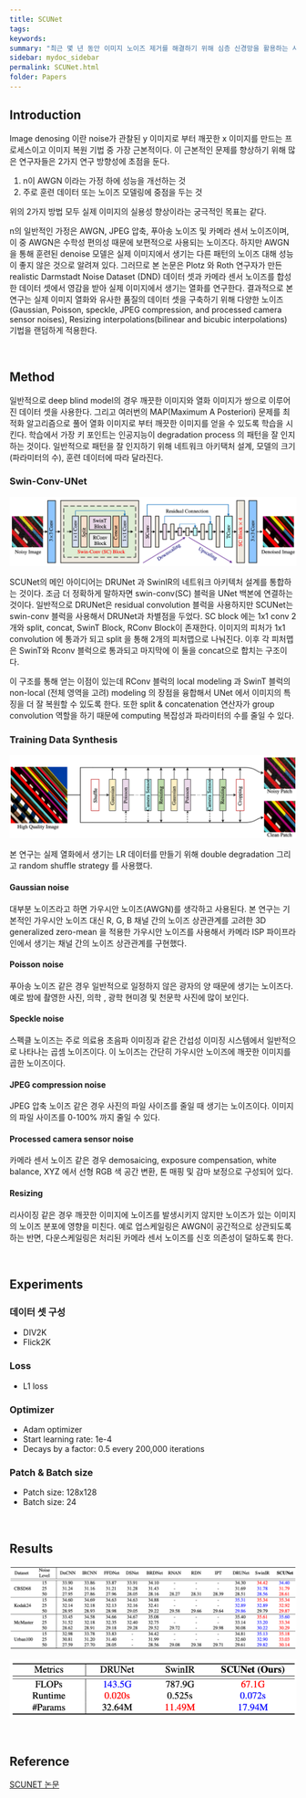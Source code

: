 ```yaml
---
title: SCUNet
tags: 
keywords:
summary: "최근 몇 년 동안 이미지 노이즈 제거를 해결하기 위해 심층 신경망을 활용하는 사례가 급증했지만 기존 방법은 대부분 AWGN, JPEG 압축 및 카메라 센서 노이즈와 같은 단순한 것은 제거할 수 있었다. 실제 이미지에서 생기는 블라인드 노이즈 제거에는 역부족이었다. 본 논문에서는 심층 신경망의 아키택처 설계 및 트레이닝 합성 데이터셋의 관점에서 이러한 문제를 해결하고자 한다. 구체적으로 swin-conv 블록을 통해 residual convolutional layer의 local modeling 과 swin transformer 블록을 통한 non-local modeling 기능을 UNet에 통합하는 아키택처를 사용한다. 그리고 합성 트레이닝 데이터셋은 다양한 종류의 노이즈(가우시안, 포아송, 스페클, JPEG 압축 및 처리된 카메라 센서 노이즈)를 포함하고 크기 조정 시 생기는 노이즈를 포함하는 실용적인 LR 데이터셋을 포함한다. 그리고 다양한 노이즈 기법을 순차적으로 적용하는 것이 아닌 Random 하고 double degradation stategy를 적용한다."
sidebar: mydoc_sidebar
permalink: SCUNet.html
folder: Papers
---
```


## Introduction
Image denosing 이란 noise가 관찰된 y 이미지로 부터 깨끗한 x 이미지를 만드는 프로세스이고 이미지 복원 기법 중 가장 근본적이다. 이 근본적인 문제를 향상하기 위해 많은 연구자들은 2가지 연구 방향성에 초점을 둔다. 
1. n이 AWGN 이라는 가정 하에 성능을 개선하는 것
2. 주로 훈련 데이터 또는 노이즈 모델링에 중점을 두는 것

위의 2가지 방법 모두 실제 이미지의 실용성 향상이라는 궁극적인 목표는 같다.

n의 일반적인 가정은 AWGN, JPEG 압축, 푸아송 노이즈 및 카메라 센서 노이즈이며, 이 중 AWGN은 수학성 편의성 때문에 보편적으로 사용되는 노이즈다. 하지만 AWGN을 통해 훈련된 denoise 모델은 실제 이미지에서 생기는 다른 패턴의 노이즈 대해 성능이 좋지 않은 것으로 알려져 있다. 그러므로 본 논문은 Plotz 와 Roth 연구자가 만든 realistic Darmstadt Noise Dataset (DND) 데이터 셋과 카메라 센서 노이즈를 합성한 데이터 셋에서 영감을 받아 실제 이미지에서 생기는 열화를 연구한다. 결과적으로 본 연구는 실제 이미지 열화와 유사한 품질의 데이터 셋을 구축하기 위해 다양한 노이즈(Gaussian, Poisson, speckle, JPEG compression, and processed camera sensor noises), Resizing interpolations(bilinear and bicubic interpolations) 기법을 랜덤하게 적용한다.

<br />

## Method
일반적으로 deep blind model의 경우 깨끗한 이미지와 열화 이미지가 쌍으로 이루어진 데이터 셋을 사용한다. 그리고 여러번의 MAP(Maximum A Posteriori) 문제를 최적화 알고리즘으로 풀어 열화 이미지로 부터 깨끗한 이미지를 얻을 수 있도록 학습을 시킨다. 학습에서 가장 키 포인트는 인공지능이 degradation process 의 패턴을 잘 인지하는 것이다. 일반적으로 패턴을 잘 인지하기 위해 네트워크 아키택처 설계, 모델의 크기 (파라미터의 수), 훈련 데이터에 따라 달라진다.

### Swin-Conv-UNet
<p align="center">
  <img width="" height="" src="images/SCUNet/SCUNET_ARCH.png">
</p>
SCUNet의 메인 아이디어는 DRUNet 과 SwinIR의 네트워크 아키텍처 설계를 통합하는 것이다. 조금 더 정확하게 말하자면 swin-conv(SC) 블럭을 UNet 백본에 연결하는 것이다. 일반적으로 DRUNet은 residual convolution 블럭을 사용하지만 SCUNet는 swin-conv 블럭을 사용해서 DRUNet과 차별점을 두었다. SC block 에는 1x1 conv 2개와 split, concat, SwinT Block, RConv Block이 존재한다. 이미지의 피처가 1x1 convolution 에 통과가 되고 split 을 통해 2개의 피처맵으로 나눠진다. 이후 각 피처맵은 SwinT와 Rconv 블럭으로 통과되고 마지막에 이 둘을 concat으로 합치는 구조이다. 

이 구조를 통해 얻는 이점이 있는데 RConv 블럭의 local modeling 과 SwinT 블럭의 non-local (전체 영역을 고려) modeling 의 장점을 융합해서 UNet 에서 이미지의 특징을 더 잘 복원할 수 있도록 한다. 또한 split & concatenation 연산자가 group convolution 역할을 하기 때문에 computing 복잡성과 파라미터의 수를 줄일 수 있다.

### Training Data Synthesis
<p align="center">
  <img width="" height="" src="images/SCUNet/SCUNET_Data_Synthesis_Process.png">
</p>

본 연구는 실제 열화에서 생기는 LR 데이터를 만들기 위해 double degradation 그리고 random shuffle strategy 를 사용했다.

#### Gaussian noise
대부분 노이즈라고 하면 가우시안 노이즈(AWGN)를 생각하고 사용된다. 본 연구는 기본적인 가우시안 노이즈 대신 R, G, B 채널 간의 노이즈 상관관계를 고려한 3D generalized zero-mean 을 적용한 가우시안 노이즈를 사용해서 카메라 ISP 파이프라인에서 생기는 채널 간의 노이즈 상관관계를 구현했다.

#### Poisson noise
푸아송 노이즈 같은 경우 일반적으로 일정하지 않은 광자의 양 때문에 생기는 노이즈다. 예로 밤에 촬영한 사진, 의학 , 광학 현미경 및 천문학 사진에 많이 보인다.

#### Speckle noise
스펙클 노이즈는 주로 의료용 초음파 이미징과 같은 간섭성 이미징 시스템에서 일반적으로 나타나는 곱셈 노이즈이다. 이 노이즈는 간단히 가우시안 노이즈에 깨끗한 이미지를 곱한 노이즈이다.

#### JPEG compression noise
JPEG 압축 노이즈 같은 경우 사진의 파일 사이즈를 줄일 때 생기는 노이즈이다. 이미지의 파일 사이즈를 0-100% 까지 줄일 수 있다.

#### Processed camera sensor noise
카메라 센서 노이즈 같은 경우 demosaicing, exposure compensation, white balance, XYZ 에서 선형 RGB 색 공간 변환, 톤 매핑 및 감마 보정으로 구성되어 있다.

#### Resizing
리사이징 같은 경우 깨끗한 이미지에 노이즈를 발생시키지 않지만 노이즈가 있는 이미지의 노이즈 분포에 영향을 미친다. 예로 업스케일링은 AWGN이 공간적으로 상관되도록 하는 반면, 다운스케일링은 처리된 카메라 센서 노이즈를 신호 의존성이 덜하도록 한다.

<br />

## Experiments

### 데이터 셋 구성
- DIV2K
- Flick2K

### Loss
- L1 loss

### Optimizer
- Adam optimizer
- Start learning rate: 1e-4
- Decays by a factor: 0.5 every 200,000 iterations

### Patch & Batch size
- Patch size: 128x128
- Batch size: 24

<br />

## Results

<p align="center">
  <img width="" height="" src="images/SCUNet/SCUNET_PerformanceSheet.png">
</p>

<p align="center">
  <img width="" height="" src="images/SCUNet/SCUNET_Model_Size.png">
</p>

<br />

## Reference
[SCUNET 논문](https://arxiv.org/pdf/2203.13278.pdf)
